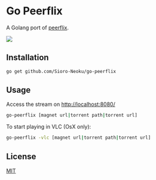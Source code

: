 # Go Peerflix

A Golang port of [peerflix](https://github.com/mafintosh/peerflix).

<img src="https://api.travis-ci.org/Sioro-Neoku/go-peerflix.svg?branch=master" />

## Installation
```sh
go get github.com/Sioro-Neoku/go-peerflix
```

## Usage
Access the stream on [http://localhost:8080/](http://localhost:8080/)
```sh
go-peerflix [magnet url|torrent path|torrent url]
```

To start playing in VLC (OsX only):
```sh
go-peerflix -vlc [magnet url|torrent path|torrent url]
```

## License
[MIT](https://raw.githubusercontent.com/Sioro-Neoku/go-peerflix/master/LICENSE)
